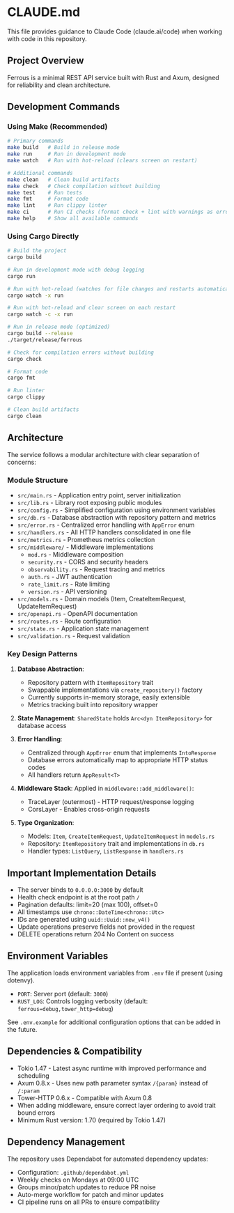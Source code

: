 # CLAUDE.md

This file provides guidance to Claude Code (claude.ai/code) when working with code in this repository.

## Project Overview

Ferrous is a minimal REST API service built with Rust and Axum, designed for reliability and clean architecture.

## Development Commands

### Using Make (Recommended)
```bash
# Primary commands
make build   # Build in release mode
make run     # Run in development mode
make watch   # Run with hot-reload (clears screen on restart)

# Additional commands
make clean   # Clean build artifacts
make check   # Check compilation without building
make test    # Run tests
make fmt     # Format code
make lint    # Run clippy linter
make ci      # Run CI checks (format check + lint with warnings as errors)
make help    # Show all available commands
```

### Using Cargo Directly
```bash
# Build the project
cargo build

# Run in development mode with debug logging
cargo run

# Run with hot-reload (watches for file changes and restarts automatically)
cargo watch -x run

# Run with hot-reload and clear screen on each restart
cargo watch -c -x run

# Run in release mode (optimized)
cargo build --release
./target/release/ferrous

# Check for compilation errors without building
cargo check

# Format code
cargo fmt

# Run linter
cargo clippy

# Clean build artifacts
cargo clean
```

## Architecture

The service follows a modular architecture with clear separation of concerns:

### Module Structure
- `src/main.rs` - Application entry point, server initialization
- `src/lib.rs` - Library root exposing public modules
- `src/config.rs` - Simplified configuration using environment variables
- `src/db.rs` - Database abstraction with repository pattern and metrics
- `src/error.rs` - Centralized error handling with `AppError` enum
- `src/handlers.rs` - All HTTP handlers consolidated in one file
- `src/metrics.rs` - Prometheus metrics collection
- `src/middleware/` - Middleware implementations
  - `mod.rs` - Middleware composition
  - `security.rs` - CORS and security headers
  - `observability.rs` - Request tracing and metrics
  - `auth.rs` - JWT authentication
  - `rate_limit.rs` - Rate limiting
  - `version.rs` - API versioning
- `src/models.rs` - Domain models (Item, CreateItemRequest, UpdateItemRequest)
- `src/openapi.rs` - OpenAPI documentation
- `src/routes.rs` - Route configuration
- `src/state.rs` - Application state management
- `src/validation.rs` - Request validation

### Key Design Patterns

1. **Database Abstraction**:
   - Repository pattern with `ItemRepository` trait
   - Swappable implementations via `create_repository()` factory
   - Currently supports in-memory storage, easily extensible
   - Metrics tracking built into repository wrapper

2. **State Management**: `SharedState` holds `Arc<dyn ItemRepository>` for database access

3. **Error Handling**:
   - Centralized through `AppError` enum that implements `IntoResponse`
   - Database errors automatically map to appropriate HTTP status codes
   - All handlers return `AppResult<T>`

4. **Middleware Stack**: Applied in `middleware::add_middleware()`:
   - TraceLayer (outermost) - HTTP request/response logging
   - CorsLayer - Enables cross-origin requests

5. **Type Organization**:
   - Models: `Item`, `CreateItemRequest`, `UpdateItemRequest` in `models.rs`
   - Repository: `ItemRepository` trait and implementations in `db.rs`
   - Handler types: `ListQuery`, `ListResponse` in `handlers.rs`

## Important Implementation Details

- The server binds to `0.0.0.0:3000` by default
- Health check endpoint is at the root path `/`
- Pagination defaults: limit=20 (max 100), offset=0
- All timestamps use `chrono::DateTime<chrono::Utc>`
- IDs are generated using `uuid::Uuid::new_v4()`
- Update operations preserve fields not provided in the request
- DELETE operations return 204 No Content on success

## Environment Variables

The application loads environment variables from `.env` file if present (using dotenvy).

- `PORT`: Server port (default: `3000`)
- `RUST_LOG`: Controls logging verbosity (default: `ferrous=debug,tower_http=debug`)

See `.env.example` for additional configuration options that can be added in the future.

## Dependencies & Compatibility

- Tokio 1.47 - Latest async runtime with improved performance and scheduling
- Axum 0.8.x - Uses new path parameter syntax `/{param}` instead of `/:param`
- Tower-HTTP 0.6.x - Compatible with Axum 0.8
- When adding middleware, ensure correct layer ordering to avoid trait bound errors
- Minimum Rust version: 1.70 (required by Tokio 1.47)

## Dependency Management

The repository uses Dependabot for automated dependency updates:
- Configuration: `.github/dependabot.yml`
- Weekly checks on Mondays at 09:00 UTC
- Groups minor/patch updates to reduce PR noise
- Auto-merge workflow for patch and minor updates
- CI pipeline runs on all PRs to ensure compatibility
